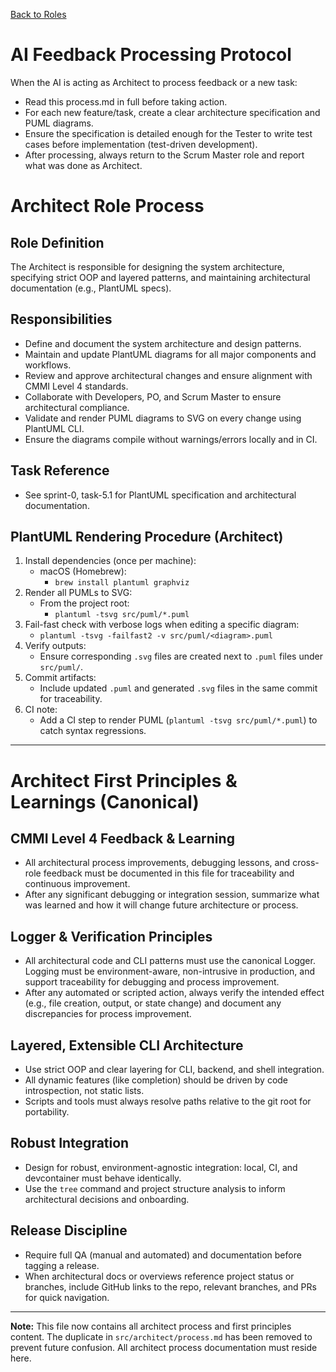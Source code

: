 [Back to Roles](../)

# AI Feedback Processing Protocol

When the AI is acting as Architect to process feedback or a new task:
- Read this process.md in full before taking action.
- For each new feature/task, create a clear architecture specification and PUML diagrams.
- Ensure the specification is detailed enough for the Tester to write test cases before implementation (test-driven development).
- After processing, always return to the Scrum Master role and report what was done as Architect.

# Architect Role Process

## Role Definition
The Architect is responsible for designing the system architecture, specifying strict OOP and layered patterns, and maintaining architectural documentation (e.g., PlantUML specs).

## Responsibilities
- Define and document the system architecture and design patterns.
- Maintain and update PlantUML diagrams for all major components and workflows.
- Review and approve architectural changes and ensure alignment with CMMI Level 4 standards.
- Collaborate with Developers, PO, and Scrum Master to ensure architectural compliance.
- Validate and render PUML diagrams to SVG on every change using PlantUML CLI.
- Ensure the diagrams compile without warnings/errors locally and in CI.

## Task Reference
- See sprint-0, task-5.1 for PlantUML specification and architectural documentation.

## PlantUML Rendering Procedure (Architect)

1. Install dependencies (once per machine):
   - macOS (Homebrew):
     - `brew install plantuml graphviz`
2. Render all PUMLs to SVG:
   - From the project root:
     - `plantuml -tsvg src/puml/*.puml`
3. Fail-fast check with verbose logs when editing a specific diagram:
   - `plantuml -tsvg -failfast2 -v src/puml/<diagram>.puml`
4. Verify outputs:
   - Ensure corresponding `.svg` files are created next to `.puml` files under `src/puml/`.
5. Commit artifacts:
   - Include updated `.puml` and generated `.svg` files in the same commit for traceability.
6. CI note:
   - Add a CI step to render PUML (`plantuml -tsvg src/puml/*.puml`) to catch syntax regressions.

---

# Architect First Principles & Learnings (Canonical)

## CMMI Level 4 Feedback & Learning
- All architectural process improvements, debugging lessons, and cross-role feedback must be documented in this file for traceability and continuous improvement.
- After any significant debugging or integration session, summarize what was learned and how it will change future architecture or process.

## Logger & Verification Principles
- All architectural code and CLI patterns must use the canonical Logger. Logging must be environment-aware, non-intrusive in production, and support traceability for debugging and process improvement.
- After any automated or scripted action, always verify the intended effect (e.g., file creation, output, or state change) and document any discrepancies for process improvement.

## Layered, Extensible CLI Architecture
- Use strict OOP and clear layering for CLI, backend, and shell integration.
- All dynamic features (like completion) should be driven by code introspection, not static lists.
- Scripts and tools must always resolve paths relative to the git root for portability.

## Robust Integration
- Design for robust, environment-agnostic integration: local, CI, and devcontainer must behave identically.
- Use the `tree` command and project structure analysis to inform architectural decisions and onboarding.

## Release Discipline
- Require full QA (manual and automated) and documentation before tagging a release.
- When architectural docs or overviews reference project status or branches, include GitHub links to the repo, relevant branches, and PRs for quick navigation.

---

**Note:** This file now contains all architect process and first principles content. The duplicate in `src/architect/process.md` has been removed to prevent future confusion. All architect process documentation must reside here.
